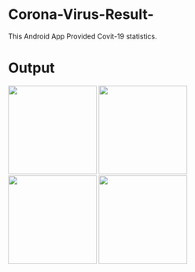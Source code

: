 # Corona-Virus-Result-
This Android App Provided Covit-19 statistics.

# Output

<p float="left">
<img src="https://user-images.githubusercontent.com/33155285/176095124-2a181225-bd45-4a21-a2a2-d63ee089e4ca.jpg" width="180">
<img src="https://user-images.githubusercontent.com/33155285/176095144-3444d4f3-9723-44a0-a63b-3903a720aafe.jpg" width="180">
<img src="https://user-images.githubusercontent.com/33155285/176095137-03da4df0-3ccd-45f2-a53c-516c3982090b.jpg" width="180">
<img src="https://user-images.githubusercontent.com/33155285/176095169-30591631-431e-4dea-b29b-fc38961ca011.jpg" width="180">
</p>

